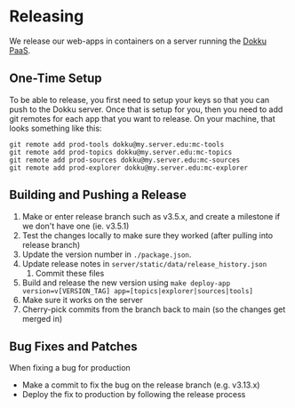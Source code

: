 Releasing
=========

We release our web-apps in containers on a server running the [Dokku PaaS](http://dokku.viewdocs.io/dokku/).

One-Time Setup
--------------

To be able to release, you first need to setup your keys so that you can push to the Dokku server.
Once that is setup for you, then you need to add git remotes for each app that you want to release.
On your machine, that looks something like this:

```
git remote add prod-tools dokku@my.server.edu:mc-tools
git remote add prod-topics dokku@my.server.edu:mc-topics
git remote add prod-sources dokku@my.server.edu:mc-sources
git remote add prod-explorer dokku@my.server.edu:mc-explorer
```

Building and Pushing a Release
-------------------------------

1. Make or enter release branch such as v3.5.x, and create a milestone if we don't have one (ie. v3.5.1)
1. Test the changes locally to make sure they worked (after pulling into release branch)
1. Update the version number in `./package.json`.
1. Update release notes in `server/static/data/release_history.json`
   1. Commit these files
1. Build and release the new version using `make deploy-app version=v[VERSION_TAG] app=[topics|explorer|sources|tools]`
1. Make sure it works on the server
1. Cherry-pick commits from the branch back to main (so the changes get merged in)

Bug Fixes and Patches
---------------------

When fixing a bug for production
* Make a commit to fix the bug on the release branch (e.g. v3.13.x)
* Deploy the fix to production by following the release process
